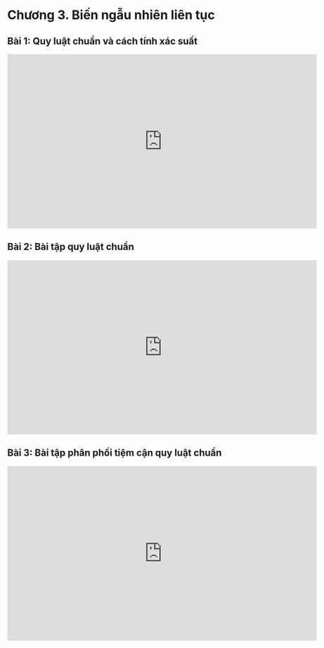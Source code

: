 # Chương 3. Biến ngẫu nhiên liên tục

## Bài 1: Quy luật chuẩn và cách tính xác suất

<div class="videoZen">
  <iframe width="704" height="396" src="https://www.youtube.com/embed/ewnkSz4HBHQ?list=PLsEmKKF4H46k013lBf0S_NFCMfU-JNZbd" title="YouTube video player" frameborder="0" allow="accelerometer; autoplay; clipboard-write; encrypted-media; gyroscope; picture-in-picture" allowfullscreen></iframe>
</div>

## Bài 2: Bài tập quy luật chuẩn

<div class="videoZen">
  <iframe width="704" height="396" src="https://www.youtube.com/embed/ZS3VSNNioSM?list=PLsEmKKF4H46k013lBf0S_NFCMfU-JNZbd" title="YouTube video player" frameborder="0" allow="accelerometer; autoplay; clipboard-write; encrypted-media; gyroscope; picture-in-picture" allowfullscreen></iframe>
</div>

## Bài 3: Bài tập phân phối tiệm cận quy luật chuẩn

<div class="videoZen">
  <iframe width="704" height="396" src="https://www.youtube.com/embed/gcfs-LqJkKA?list=PLsEmKKF4H46k013lBf0S_NFCMfU-JNZbd" title="YouTube video player" frameborder="0" allow="accelerometer; autoplay; clipboard-write; encrypted-media; gyroscope; picture-in-picture" allowfullscreen></iframe>
</div>
